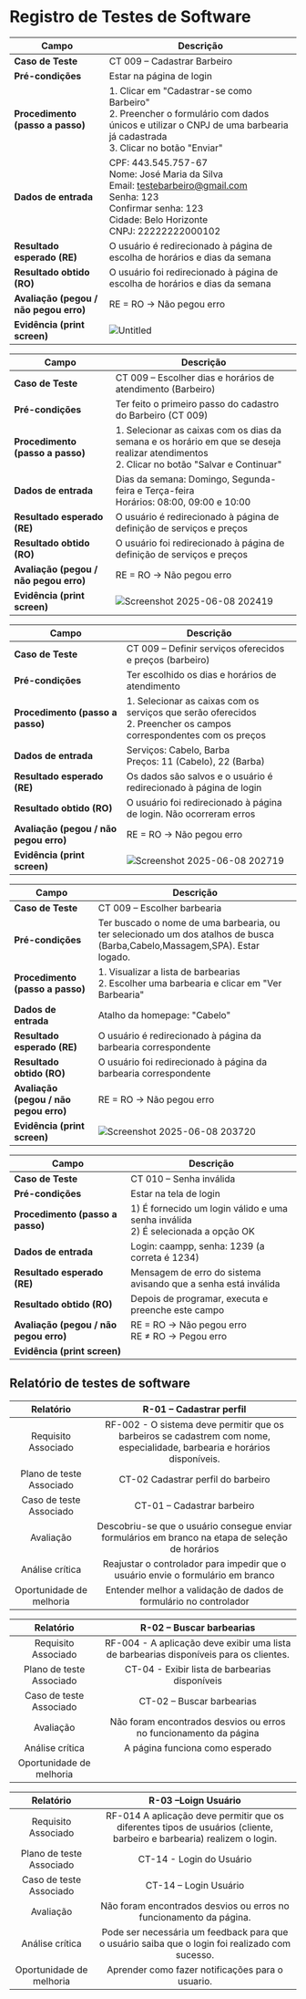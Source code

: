 # Registro de Testes de Software

| **Campo**                      | **Descrição**                                                                 |
|-------------------------------|------------------------------------------------------------------------------|
| **Caso de Teste**             | CT 009 – Cadastrar Barbeiro                                                  |
| **Pré-condições**             | Estar na página de login                                                     |
| **Procedimento (passo a passo)** | 1. Clicar em "Cadastrar-se como Barbeiro" <br>2. Preencher o formulário com dados únicos e utilizar o CNPJ de uma barbearia já cadastrada <br>3. Clicar no botão "Enviar" |
| **Dados de entrada**          | CPF: 443.545.757-67 <br>Nome: José Maria da Silva <br>Email: testebarbeiro@gmail.com <br>Senha: 123 <br>Confirmar senha: 123 <br>Cidade: Belo Horizonte <br>CNPJ: 22222222000102 |
| **Resultado esperado (RE)**   | O usuário é redirecionado à página de escolha de horários e dias da semana   |
| **Resultado obtido (RO)**     | O usuário foi redirecionado à página de escolha de horários e dias da semana |
| **Avaliação (pegou / não pegou erro)** | RE = RO → Não pegou erro                                                  |
| **Evidência (print screen)**  | ![Untitled](https://github.com/user-attachments/assets/daebed2f-9e9c-421d-a36a-7424b759fac1) |

| **Campo**                      | **Descrição**                                                                 |
|-------------------------------|------------------------------------------------------------------------------|
| **Caso de Teste**             | CT 009 – Escolher dias e horários de atendimento (Barbeiro)                                                  |
| **Pré-condições**             | Ter feito o primeiro passo do cadastro do Barbeiro (CT 009)                                                    |
| **Procedimento (passo a passo)** | 1. Selecionar as caixas com os dias da semana e os horário em que se deseja realizar atendimentos <br>2. Clicar no botão "Salvar e Continuar" |
| **Dados de entrada**          | Dias da semana:  Domingo, Segunda-feira e Terça-feira <br> Horários: 08:00, 09:00 e 10:00 |
| **Resultado esperado (RE)**   | O usuário é redirecionado à página de definição de serviços e preços   |
| **Resultado obtido (RO)**     | O usuário foi redirecionado à página de definição de serviços e preços |
| **Avaliação (pegou / não pegou erro)** | RE = RO → Não pegou erro                                                  |
| **Evidência (print screen)**  | ![Screenshot 2025-06-08 202419](https://github.com/user-attachments/assets/f5e9f73d-fc10-45a3-96fa-fb5a3c1f392f)|

| **Campo**                      | **Descrição**                                                                 |
|-------------------------------|------------------------------------------------------------------------------|
| **Caso de Teste**             | CT 009 – Definir serviços oferecidos e preços (barbeiro)                                                  |
| **Pré-condições**             | Ter escolhido os dias e horários de atendimento                                                    |
| **Procedimento (passo a passo)** | 1. Selecionar as caixas com os serviços que serão oferecidos <br>2. Preencher os campos correspondentes com os preços |
| **Dados de entrada**          | Serviços: Cabelo, Barba  <br> Preços: 11 (Cabelo), 22 (Barba) |
| **Resultado esperado (RE)**   | Os dados são salvos e o usuário é redirecionado à página de login|
| **Resultado obtido (RO)**     | O usuário foi redirecionado à página de login. Não ocorreram erros |
| **Avaliação (pegou / não pegou erro)** | RE = RO → Não pegou erro                                                  |
| **Evidência (print screen)**  |![Screenshot 2025-06-08 202719](https://github.com/user-attachments/assets/793ef226-6cdd-4fd6-a48d-601f5a858485) |

| **Campo**                      | **Descrição**                                                                 |
|-------------------------------|------------------------------------------------------------------------------|
| **Caso de Teste**             | CT 009 – Escolher barbearia                                                  |
| **Pré-condições**             | Ter buscado o nome de uma barbearia, ou ter selecionado um dos atalhos de busca (Barba,Cabelo,Massagem,SPA). Estar logado.    |
| **Procedimento (passo a passo)** | 1. Visualizar a lista de barbearias <br>2. Escolher uma barbearia e clicar em "Ver Barbearia"|
| **Dados de entrada**          | Atalho da homepage: "Cabelo" |
| **Resultado esperado (RE)**   | O usuário é redirecionado à página da barbearia correspondente|
| **Resultado obtido (RO)**     | O usuário foi redirecionado à página da barbearia correspondente |
| **Avaliação (pegou / não pegou erro)** | RE = RO → Não pegou erro                                                  |
| **Evidência (print screen)**  |![Screenshot 2025-06-08 203720](https://github.com/user-attachments/assets/c23f942c-dd0d-44e3-8129-4723b592feba)|






| **Campo**                      | **Descrição**                                                                 |
|-------------------------------|------------------------------------------------------------------------------|
| **Caso de Teste**             | CT 010 – Senha inválida                                                     |
| **Pré-condições**             | Estar na tela de login                                                      |
| **Procedimento (passo a passo)** | 1) É fornecido um login válido e uma senha inválida  <br> 2) É selecionada a opção OK |
| **Dados de entrada**          | Login: caampp, senha: 1239 (a correta é 1234)                               |
| **Resultado esperado (RE)**   | Mensagem de erro do sistema avisando que a senha está inválida             |
| **Resultado obtido (RO)**     | Depois de programar, executa e preenche este campo                         |
| **Avaliação (pegou / não pegou erro)** | RE = RO → Não pegou erro  <br> RE ≠ RO → Pegou erro                        |
| **Evidência (print screen)**  |                                                                             |

## Relatório de testes de software

| **Relatório** 	| **R-01 – Cadastrar perfil** 	|
|:---:	|:---:	|
|	Requisito Associado 	|  RF-002 - O sistema deve permitir que os barbeiros se cadastrem com nome, especialidade, barbearia e horários disponíveis. |
|	Plano de teste Associado 	| CT-02 Cadastrar perfil do barbeiro |
|	Caso de teste Associado 	| CT-01 – Cadastrar barbeiro |
|	Avaliação | Descobriu-se que o usuário consegue enviar formulários em branco na etapa de seleção de horários |
| Análise crítica | Reajustar o controlador para impedir que o usuário envie o formulário em branco |
| Oportunidade de melhoria | Entender melhor a validação de dados de formulário no controlador |

| **Relatório** 	| **R-02 – Buscar barbearias** 	|
|:---:	|:---:	|
|	Requisito Associado 	|  RF-004 - A aplicação deve exibir uma lista de barbearias disponíveis para os clientes. |
|	Plano de teste Associado 	| CT-04 - Exibir lista de barbearias disponíveis |
|	Caso de teste Associado 	| CT-02 – Buscar barbearias |
|	Avaliação | Não foram encontrados desvios ou erros no funcionamento da página |
| Análise crítica | A página funciona como esperado |
| Oportunidade de melhoria |  |

| **Relatório** 	| **R-03 –Loign Usuário** 	|
|:---:	|:---:	|
|	Requisito Associado | RF-014 A aplicação deve permitir que os diferentes tipos de usuários (cliente, barbeiro e barbearia) realizem o login. |
|	Plano de teste Associado 	| CT-14 - Login do Usuário |
|	Caso de teste Associado 	| CT-14 – Login Usuário |
|	Avaliação | Não foram encontrados desvios ou erros no funcionamento da página. |
| Análise crítica | Pode ser necessária um feedback para que o usuário saiba que o login foi realizado com sucesso. |
| Oportunidade de melhoria | Aprender como fazer notificações para o usuario. |
